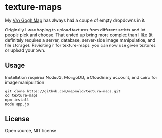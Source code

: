 # texture-maps

My [Van Gogh Map](http://mapmeld.github.io/van-gogh-map/#5.12/43.218/-71.686) has always had a couple of empty
dropdowns in it.

Originally I was hoping to upload textures from different artists and let people pick and choose. That ended up being
more complex than I like (it definitely requires a server, database, server-side image manipulation, and file storage). Revisiting it for texture-maps, you can now use given textures or upload your own.

## Usage

Installation requires NodeJS, MongoDB, a Cloudinary account, and cairo for image manipulation

```
git clone https://github.com/mapmeld/texture-maps.git
cd texture-maps
npm install
node app.js
```

## License

Open source, MIT license
